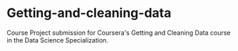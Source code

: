 # Getting-and-cleaning-data
Course Project submission for Coursera's Getting and Cleaning Data course in the Data Science Specialization.
